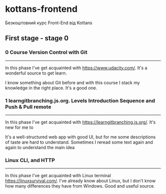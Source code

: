 # kottans-frontend
Безкоштовний курс Front-End від Kottans


## First stage - stage 0



### 0 Course Version Control with Git
<hr />
<p>In this phase I've get acquainted with <a href="https://www.udacity.com/">https://www.udacity.com/</a>. It's a wonderful source to get learn.</p>
<p>I know something about Git before and with this course I stack my knowledge in the right place. It's a good one.</p>

### 1 learngitbranching.js.org. Levels Introduction Sequence and Push & Pull remote
<hr />

<p>In this phase I've get acquainted with <a href="https://learngitbranching.js.org/">https://learngitbranching.js.org/</a>. It's new for me to</p>
<p>It's a well-structured web app with good UI, but for me some descriptions of taste are hard to understand. Sometimes I reread some text again and again to understand the main idea</p>

### Linux CLI, and HTTP
<hr />

<p>In this phase I've get acquainted with Linux terminal <a href="https://linuxsurvival.com/">https://linuxsurvival.com/</a>. I've already know about Linux, but I don't know how many differences they have from Windows. Good and useful source.</p>



